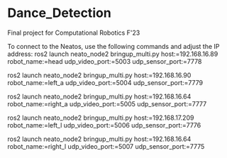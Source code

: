 # Dance_Detection
Final project for Computational Robotics F'23

To connect to the Neatos, use the following commands and adjust the IP address:
ros2 launch neato_node2 bringup_multi.py host:=192.168.16.89 robot_name:=head udp_video_port:=5003 udp_sensor_port:=7778

ros2 launch neato_node2 bringup_multi.py host:=192.168.16.90 robot_name:=left_a udp_video_port:=5004 udp_sensor_port:=7779

ros2 launch neato_node2 bringup_multi.py host:=192.168.16.64 robot_name:=right_a udp_video_port:=5005 udp_sensor_port:=7777

ros2 launch neato_node2 bringup_multi.py host:=192.168.17.209 robot_name:=left_l udp_video_port:=5006 udp_sensor_port:=7776

ros2 launch neato_node2 bringup_multi.py host:=192.168.16.64 robot_name:=right_l udp_video_port:=5007 udp_sensor_port:=7775